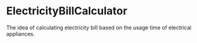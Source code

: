 # ElectricityBillCalculator
The idea of calculating electricity bill based on the usage time of electrical appliances.
